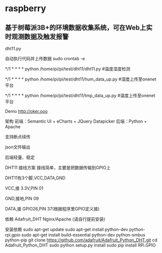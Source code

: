 # raspberry
## 基于树莓派3B+的环境数据收集系统，可在Web上实时观测数据及触发报警
dht11.py

自动执行代码并上传数据
sudo crontab -e

*/1 * * * * python /home/pi/pi/test/dht11/dht11.py #温度湿度检测

*/1 * * * * python /home/pi/pi/test/dht11/hum_data_up.py #湿度上传至onenet平台

*/1 * * * * python /home/pi/pi/test/dht11/tmp_data_up.py #温度上传至onenet平台

Demo
http://oker.ooo


架构
前端：Semantic UI + eCharts + JQuery Datapicker
后端：Python + Apache

 支持断点续传

 json文件输出

 后端轻量、稳定
 
 
 
DHT11 接线方案
接线简单，主要是把数据传输到GPIO上

DHT11有3个脚,VCC,DATA,GND

VCC,接 3.3V,PIN 01

GND,接地,PIN 09

DATA,接 GPIO26,PIN 37(根据程序里GPIO定义接)


依赖
Adafruit_DHT
Nginx/Apache (请自行提前安装)

安装依赖
sudo apt-get update
sudo apt-get install python-dev python-rpi.gpio
sudo apt-get install build-essential python-dev python-smbus python-pip
git clone https://github.com/adafruit/Adafruit_Python_DHT.git
cd Adafruit_Python_DHT
sudo python setup.py install
sudo pip install RPi.GPIO



